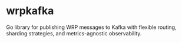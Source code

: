 # wrpkafka
Go library for publishing WRP messages to Kafka with flexible routing, sharding strategies, and metrics-agnostic observability.
